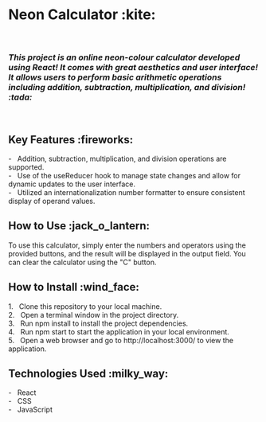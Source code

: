 <h1> Neon Calculator :kite:</h1> <br />
<em><h3> This project is an online neon-colour calculator developed using React! It comes with great aesthetics and user interface! It allows users to perform basic arithmetic operations including addition, subtraction, multiplication, and division! :tada: </h2></em><br />
<h2> Key Features :fireworks:</h2>
- &nbsp; Addition, subtraction, multiplication, and division operations are supported. <br />
- &nbsp; Use of the useReducer hook to manage state changes and allow for dynamic updates to the user interface. <br />
- &nbsp; Utilized an internationalization number formatter to ensure consistent display of operand values. <br />
<h2> How to Use 	:jack_o_lantern:</h2>
To use this calculator, simply enter the numbers and operators using the provided buttons, and the result will be displayed in the output field. You can clear the calculator using the "C" button.
<h2> How to Install :wind_face:</h2>
1. &nbsp; Clone this repository to your local machine. <br />
2. &nbsp; Open a terminal window in the project directory. <br />
3. &nbsp; Run npm install to install the project dependencies. <br />
4. &nbsp; Run npm start to start the application in your local environment. <br />
5. &nbsp; Open a web browser and go to http://localhost:3000/ to view the application. <br />
<h2> Technologies Used 	:milky_way:</h2>
- &nbsp; React <br />
- &nbsp; CSS <br />
- &nbsp; JavaScript <br />
